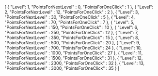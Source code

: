 [
  {
    "Level": 1,
    "PointsForNextLevel" : 0,
    "PointsForOneClick" : 1
  },
  {
    "Level": 2,
    "PointsForNextLevel" : 12,
    "PointsForOneClick" : 2
  },
  {
    "Level": 3,
    "PointsForNextLevel" : 30,
    "PointsForOneClick" : 5
  },
  {
    "Level": 4,
    "PointsForNextLevel" : 70,
    "PointsForOneClick" : 7
  },
  {
    "Level": 5,
    "PointsForNextLevel" : 150,
    "PointsForOneClick" : 10
  },
  {
    "Level": 6,
    "PointsForNextLevel" : 250,
    "PointsForOneClick" : 12
  },
  {
    "Level": 7,
    "PointsForNextLevel" : 350,
    "PointsForOneClick" : 15
  },
  {
    "Level": 8,
    "PointsForNextLevel" : 500,
    "PointsForOneClick" : 20
  },
  {
    "Level": 9,
    "PointsForNextLevel" : 700,
    "PointsForOneClick" : 24
  },
  {
    "Level": 10,
    "PointsForNextLevel" : 1000,
    "PointsForOneClick" : 27
  },
  {
    "Level": 11,
    "PointsForNextLevel" : 1500,
    "PointsForOneClick" : 31
  },
  {
    "Level": 12,
    "PointsForNextLevel" : 2300,
    "PointsForOneClick" : 32
  },
  {
    "Level": 13,
    "PointsForNextLevel" : 3000,
    "PointsForOneClick" : 35
  }
]
